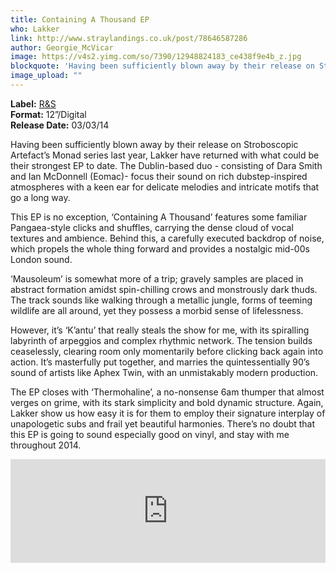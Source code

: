 ```yaml
---
title: Containing A Thousand EP
who: Lakker
link: http://www.straylandings.co.uk/post/78646587286
author: Georgie_McVicar
image: https://v4s2.yimg.com/so/7390/12948824183_ce438f9e4b_z.jpg
blockquote: 'Having been sufficiently blown away by their release on Stroboscopic Artefact’s Monad series last year, Lakker have returned with what could be their strongest EP to date. The Dublin-based duo - consisting of Dara Smith and Ian McDonnell (Eomac)- focus their sound on rich dubstep-inspired atmospheres with a keen ear for delicate melodies and intricate motifs that go a long way.'
image_upload: ""
---
```

**Label:** [R&S](http://www.randsrecords.com/releases/containing-a-thousand)
<br>**Format:** 12”/Digital
<br>**Release Date:** 03/03/14

Having been sufficiently blown away by their release on Stroboscopic Artefact’s Monad series last year, Lakker have returned with what could be their strongest EP to date. The Dublin-based duo - consisting of Dara Smith and Ian McDonnell (Eomac)- focus their sound on rich dubstep-inspired atmospheres with a keen ear for delicate melodies and intricate motifs that go a long way.

This EP is no exception, ‘Containing A Thousand’ features some familiar Pangaea-style clicks and shuffles, carrying the dense cloud of vocal textures and ambience. Behind this, a carefully executed backdrop of noise, which propels the whole thing forward and provides a nostalgic mid-00s London sound.

‘Mausoleum’ is somewhat more of a trip; gravely samples are placed in abstract formation amidst spin-chilling crows and monstrously dark thuds. The track sounds like walking through a metallic jungle, forms of teeming wildlife are all around, yet they possess a morbid sense of lifelessness.

However, it’s ‘K’antu’ that really steals the show for me, with its spiralling labyrinth of arpeggios and complex rhythmic network. The tension builds ceaselessly, clearing room only momentarily before clicking back again into action. It’s masterfully put together, and marries the quintessentially 90’s sound of artists like Aphex Twin, with an unmistakably modern production.

The EP closes with ‘Thermohaline’, a no-nonsense 6am thumper that almost verges on grime, with its stark simplicity and bold dynamic structure. Again, Lakker show us how easy it is for them to employ their signature interplay of unapologetic subs and frail yet beautiful harmonies. There’s no doubt that this EP is going to sound especially good on vinyl, and stay with me throughout 2014.

<iframe frameborder="no" height="166" scrolling="no" src="https://w.soundcloud.com/player/?url=https%3A//api.soundcloud.com/tracks/132203712&amp;color=000000&amp;auto_play=false&amp;hide_related=false&amp;show_artwork=true" width="100%"></iframe>
